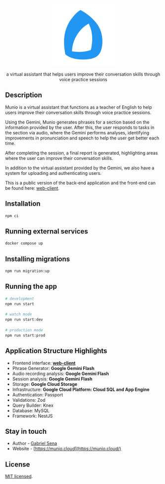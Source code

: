 <p align="center">
  <a href="http://munio.cloud/" target="blank"><img src="docs/munio-logo.svg" width="200" alt="Munio Logo" /></a>
</p>

<p align="center">a virtual assistant that helps users improve their conversation skills through voice practice sessions</p>

## Description

Munio is a virtual assistant that functions as a teacher of English to help users improve their conversation skills through voice practice sessions.

Using the Gemini, Munio generates phrases for a section based on the information provided by the user. After this, the user responds to tasks in the section via audio, where the Gemini performs analyses, identifying improvements in pronunciation and speech to help the user get better each time.

After completing the session, a final report is generated, highlighting areas where the user can improve their conversation skills.

In addition to the virtual assistant provided by the Gemini, we also have a system for uploading and authenticating users.

This is a public version of the back-end application and the front-end can be found here: [web-client](https://github.com/muniocloud/web-client).

## Installation

```bash
npm ci
```

## Running external services

```bash
docker compose up
```

## Installing migrations

```bash
npm run migration:up
```

## Running the app

```bash
# development
npm run start

# watch mode
npm run start:dev

# production mode
npm run start:prod
```

## Application Structure Highlights

- Frontend interface: **[web-client](https://github.com/muniocloud/web-client)**
- Phrase Generator: **Google Gemini Flash**
- Audio recording analysis: **Google Gemini Flash**
- Session analysis: **Google Gemini Flash**
- Storage: **Google Cloud Storage**
- Infrastructure: **Google Cloud Platform: Cloud SQL and App Engine**
- Authentication: Passport
- Validations: Zod
- Query Builder: Knex
- Database: MySQL
- Framework: NestJS

## Stay in touch

- Author - [Gabriel Sena](https://gabrielsena.dev)
- Website - [https://munio.cloud](https://munio.cloud/)

## License

[MIT licensed](LICENSE).
